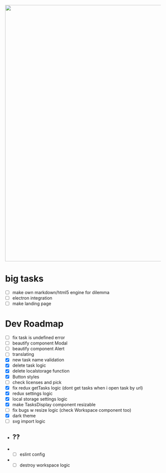 <img id="img" style="width: 830px; margin: 0 auto;" src="https://i.imgur.com/kZM8f17.png"></img>

# big tasks

- [ ] make own markdown/html5 engine for dilemma
- [ ] electron integration
- [ ] make landing page

# Dev Roadmap

- [ ] fix task is undefined error
- [ ] beautify component Modal
- [ ] beautify component Alert
- [ ] translating
- [x] new task name validation
- [x] delete task logic
- [x] delete localstorage function
- [x] Button styles
- [ ] check licenses and pick
- [x] fix redux getTasks logic (dont get tasks when i open task by url)
- [x] redux settings logic
- [x] local storage settings logic
- [x] make TasksDisplay component resizable
- [ ] fix bugs w resize logic (check Workspace component too)
- [x] dark theme
- [ ] svg import logic

- ## ??

- - [ ] eslint config
- - [ ] destroy workspace logic
